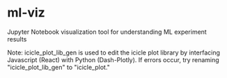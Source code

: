 # ml-viz
Jupyter Notebook visualization tool for understanding ML experiment results

Note: icicle_plot_lib_gen is used to edit the icicle plot library by interfacing Javascript (React) with Python (Dash-Plotly). If errors occur, try renaming "icicle_plot_lib_gen" to "icicle_plot."
